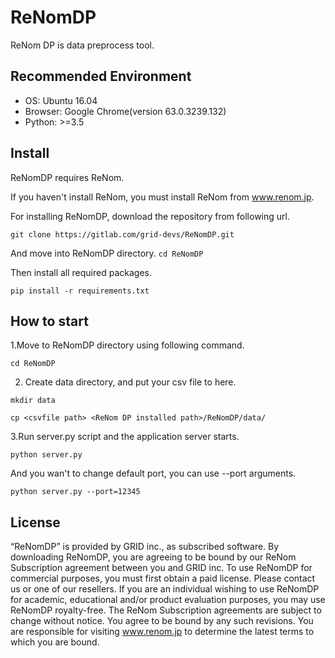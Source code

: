 
# ReNomDP

ReNom DP is data preprocess tool.


## Recommended Environment
- OS: Ubuntu 16.04
- Browser: Google Chrome(version 63.0.3239.132)
- Python: >=3.5


## Install
ReNomDP requires ReNom.

If you haven't install ReNom, you must install ReNom from www.renom.jp.

For installing ReNomDP, download the repository from following url.

`git clone https://gitlab.com/grid-devs/ReNomDP.git`

And move into ReNomDP directory.
`cd ReNomDP`

Then install all required packages.

`pip install -r requirements.txt`


## How to start

1.Move to ReNomDP directory using following command.

`cd ReNomDP`

2. Create data directory, and put your csv file to here.

`mkdir data`

`cp <csvfile path> <ReNom DP installed path>/ReNomDP/data/`

3.Run server.py script and the application server starts.

`python server.py`

And you wan't to change default port, you can use --port arguments.

`python server.py --port=12345`


## License

“ReNomDP” is provided by GRID inc., as subscribed software.  By downloading ReNomDP, you are agreeing to be bound by our ReNom Subscription agreement between you and GRID inc.
To use ReNomDP for commercial purposes, you must first obtain a paid license. Please contact us or one of our resellers.  If you are an individual wishing to use ReNomDP for academic, educational and/or product evaluation purposes, you may use ReNomDP royalty-free.
The ReNom Subscription agreements are subject to change without notice. You agree to be bound by any such revisions. You are responsible for visiting www.renom.jp to determine the latest terms to which you are bound.
